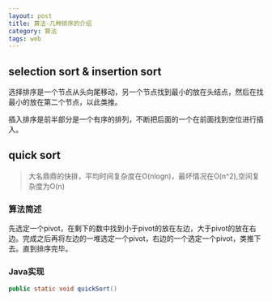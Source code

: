 ```yaml
---
layout: post
title: 算法-几种排序的介绍
category: 算法
tags: web
---
```


## selection sort & insertion sort
选择排序是一个节点从头向尾移动，另一个节点找到最小的放在头结点，然后在找最小的放在第二个节点，以此类推。

插入排序是前半部分是一个有序的排列，不断把后面的一个在前面找到空位进行插入。

## quick sort
> 大名鼎鼎的快排，平均时间复杂度在O(nlogn)，最坏情况在O(n^2),空间复杂度为O(n)

### 算法简述
先选定一个pivot，在剩下的数中找到小于pivot的放在左边，大于pivot的放在右边。完成之后再将左边的一堆选定一个pivot，右边的一个选定一个pivot，类推下去。直到排序完毕。

### Java实现
```java
public static void quickSort()
```
